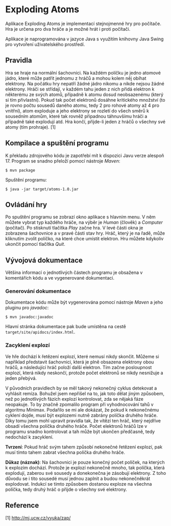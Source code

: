 # Exploding Atoms

Aplikace Exploding Atoms je implementací stejnojmenné hry pro počítače. Hra je určena pro dva hráče a je možné hrát i proti počítači.

Aplikace je naprogramována v jazyce Java s využitím knihovny Java Swing pro vytvoření uživatelského prostředí.

## Pravidla

Hra se hraje na normální šachovnici. Na každém políčku je jedno atomové jádro, které může patřit jednomu z hráčů a mohou kolem něj obíhat elektrony. Na počátku hry nepatří žádné jádro nikomu a nikde nejsou žádné elektrony. Hráči se střídají, v každém tahu jeden z nich přidá elektron k některému ze svých atomů, případně k atomu dosud neobsazenému (který si tím přivlastní). Pokud tak počet elektronů dosáhne kritického množství (to je rovno počtu sousedů daného atomu, tedy 2 pro rohové atomy až 4 pro vnitřní), atom exploduje a jeho elektrony se rozletí do všech směrů k sousedním atomům, které tak rovněž připadnou táhnuvšímu hráči a případně také explodují atd. Hra končí, přijde-li jeden z hráčů o všechny své atomy (tím prohraje). [1]

## Kompilace a spuštění programu

K překladu zdrojového kódu je zapotřebí mít k dispozici Javu verze alespoň 17. Program se snadno přeloží pomocí nástroje *Maven*:

```shell
$ mvn package
```

Spuštění programu:

```shell
$ java -jar target/atoms-1.0.jar
```

## Ovládání hry

Po spuštění programu se zobrazí okno aplikace s hlavním menu. V něm můžete vybrat typ každého hráče, na výběr je *Human* (člověk) a *Computer* (počítač). Po stisknutí tlačítka *Play* začne hra. V levé části okna je zobrazena šachovnice a v pravé části stav hry. Hráč, který je na řadě, může kliknutím zvolit políčko, na které chce umístit elektron. Hru můžete kdykoliv ukončit pomocí tlačítka *Quit*.

## Vývojová dokumentace

Většina informací o jednotlivých částech programu je obsažena v komentářích kódu a ve vygenerované dokumentaci.

### Generování dokumentace

Dokumentace kódu může být vygenerována pomocí nástroje *Maven* a jeho pluginu pro *javadoc*:

```shell
$ mvn javadoc:javadoc
```

Hlavní stránka dokumentace pak bude umístěna na cestě `target/site/apidocs/index.html`.

### Zacyklení explozí

Ve hře dochází k řetězení explozí, které nemusí nikdy skončit. Můžeme si například představit šachovnici, která je plně obsazena elektrony obou hráčů, a následující hráč položí další elektron. Tím začne posloupnost explozí, která nikdy neskončí, protože počet elektronů se nikdy nesnižuje a jeden přebývá.

V původních pravidlech by se měl takový nekonečný cyklus detekovat a vyhlásit remíza. Bohužel jsem nepřišel na to, jak toto dělat jiným způsobem, než po jednotlivých fázích explozí kontrolovat, zda se nějaká fáze neopakuje. To by značně zpomalilo program při vyhodnocování tahů v algoritmu Minimax. Podařilo se mi ale dokázat, že pokud k nekonečnému cyklení dojde, musí být explozemi nutně zabrány políčka druhého hráče. Díky tomu jsem mohl upravit pravidla tak, že vítězí ten hráč, který nejdříve obsadí všechna políčka druhého hráče. Počet elektronů hráčů lze v programu snadno kontrolovat a tah může být ukončen předčasně, tedy nedochází k zacyklení.

**Tvrzení**: Pokud hráč svým tahem způsobí nekonečné řetězení explozí, pak musí tímto tahem zabrat všechna políčka druhého hráče.

**Důkaz (náznak)**: Na šachovnici je pouze konečný počet políček, na kterých k explozím dochází. Protože je explozí nekonečně mnoho, tak políčka, která explodují, zaberou své sousedy a donekonečna je zásobují elektrony. Z toho důvodu se i tito sousedé musí jednou zaplnit a budou nekonečněkrát explodovat. Indukcí se tímto způsobem dostanou exploze na všechna políčka, tedy druhý hráč o přijde o všechny své elektrony.

## Reference

[1] http://mj.ucw.cz/vyuka/zap/